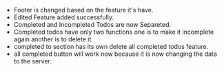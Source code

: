 - Footer is changed based on the feature it's have.
- Edited Feature added successfully.
- Completed and Incompleted Todos are now Separeted.
- Completed todos have only two functions one is to make it incomplete again another is to delete it.
- completed to section has its own delete all completed todos feature.
- all completed button will work now because it is now changing the data to the server.